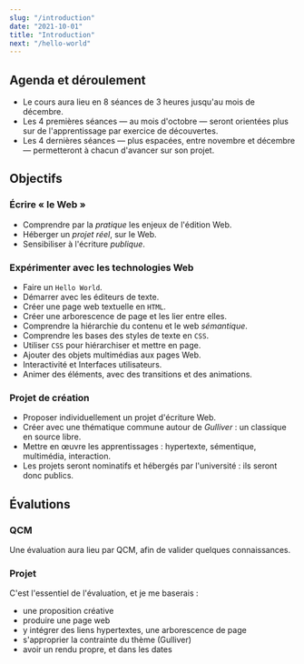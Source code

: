 ```yaml
---
slug: "/introduction"
date: "2021-10-01"
title: "Introduction"
next: "/hello-world"
---
```


## Agenda et déroulement 

- Le cours aura lieu en 8 séances de 3 heures jusqu'au mois de décembre.
- Les 4 premières séances — au mois d'octobre — seront orientées plus sur de l'apprentissage par exercice de découvertes. 
- Les 4 dernières séances — plus espacées, entre novembre et décembre — permetteront à chacun d'avancer sur son projet. 

## Objectifs 

### Écrire « le Web »

- Comprendre par la *pratique* les enjeux de l'édition Web.
- Héberger un *projet réel*, sur le Web.
- Sensibiliser à l'écriture *publique*. 

### Expérimenter avec les technologies Web

- Faire un `Hello World`.
- Démarrer avec les éditeurs de texte. 
- Créer une page web textuelle en `HTML`.
- Créer une arborescence de page et les lier entre elles. 
- Comprendre la hiérarchie du contenu et le web *sémantique*. 
- Comprendre les bases des styles de texte en `CSS`.
- Utiliser `CSS` pour hiérarchiser et mettre en page.
- Ajouter des objets multimédias aux pages Web. 
- Interactivité et Interfaces utilisateurs. 
- Animer des éléments, avec des transitions et des animations. 

### Projet de création

- Proposer individuellement un projet d'écriture Web.
- Créer avec une thématique commune autour de *Gulliver* : un classique en source libre.
- Mettre en œuvre les apprentissages : hypertexte, sémentique, multimédia, interaction.
- Les projets seront nominatifs et hébergés par l'université : ils seront donc publics. 



## Évalutions

### QCM

Une évaluation aura lieu par QCM, afin de valider quelques connaissances. 

### Projet

C'est l'essentiel de l'évaluation, et je me baserais : 

- une proposition créative
- produire une page web
- y intégrer des liens hypertextes, une arborescence de page
- s'approprier la contrainte du thème (Gulliver)
- avoir un rendu propre, et dans les dates
